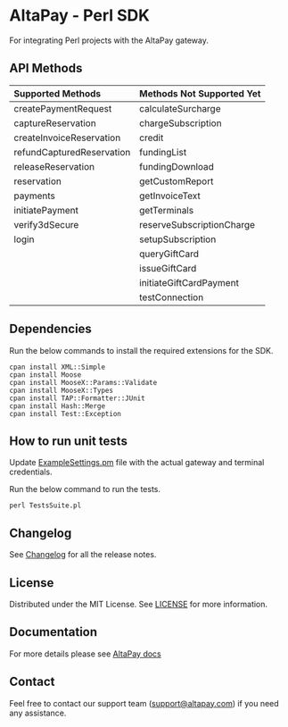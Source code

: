 # AltaPay - Perl SDK

For integrating Perl projects with the AltaPay gateway.

## API Methods

| Supported Methods         | Methods Not Supported Yet |
|:------------------------- | ------------------------- |
| createPaymentRequest      | calculateSurcharge        |
| captureReservation        | chargeSubscription        |
| createInvoiceReservation  | credit                    |
| refundCapturedReservation | fundingList               |
| releaseReservation        | fundingDownload           |
| reservation               | getCustomReport           |
| payments                  | getInvoiceText            |
| initiatePayment           | getTerminals              |
| verify3dSecure            | reserveSubscriptionCharge |
| login                     | setupSubscription         |
|                           | queryGiftCard             |
|                           | issueGiftCard             |
|                           | initiateGiftCardPayment   |
|                           | testConnection            |

## Dependencies

Run the below commands to install the required extensions for the SDK.

    cpan install XML::Simple
    cpan install Moose
    cpan install MooseX::Params::Validate
    cpan install MooseX::Types
    cpan install TAP::Formatter::JUnit
    cpan install Hash::Merge
    cpan install Test::Exception

## How to run unit tests

Update [ExampleSettings.pm](ExampleSettings.pm) file with the actual gateway and terminal credentials.

Run the below command to run the tests.

    perl TestsSuite.pl

## Changelog

See [Changelog](CHANGELOG.md) for all the release notes.

## License

Distributed under the MIT License. See [LICENSE](LICENSE) for more information.

## Documentation

For more details please see [AltaPay docs](https://documentation.altapay.com/)

## Contact
Feel free to contact our support team (support@altapay.com) if you need any assistance.